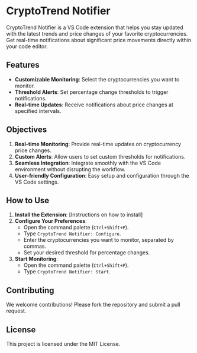# CryptoTrend Notifier

CryptoTrend Notifier is a VS Code extension that helps you stay updated with the latest trends and price changes of your favorite cryptocurrencies. Get real-time notifications about significant price movements directly within your code editor.

## Features

- **Customizable Monitoring**: Select the cryptocurrencies you want to monitor.
- **Threshold Alerts**: Set percentage change thresholds to trigger notifications.
- **Real-time Updates**: Receive notifications about price changes at specified intervals.

## Objectives

1. **Real-time Monitoring**: Provide real-time updates on cryptocurrency price changes.
2. **Custom Alerts**: Allow users to set custom thresholds for notifications.
3. **Seamless Integration**: Integrate smoothly with the VS Code environment without disrupting the workflow.
4. **User-friendly Configuration**: Easy setup and configuration through the VS Code settings.

## How to Use

1. **Install the Extension**: [Instructions on how to install]
2. **Configure Your Preferences**:
   - Open the command palette (`Ctrl+Shift+P`).
   - Type `CryptoTrend Notifier: Configure`.
   - Enter the cryptocurrencies you want to monitor, separated by commas.
   - Set your desired threshold for percentage changes.
3. **Start Monitoring**:
   - Open the command palette (`Ctrl+Shift+P`).
   - Type `CryptoTrend Notifier: Start`.

## Contributing

We welcome contributions! Please fork the repository and submit a pull request.

## License

This project is licensed under the MIT License.
